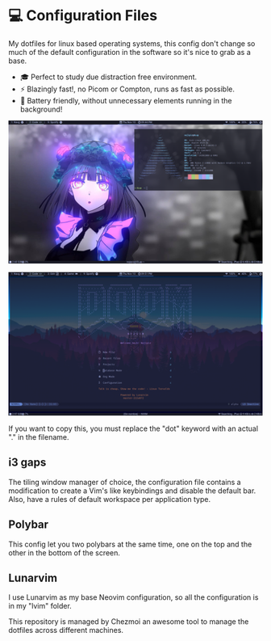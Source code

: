 # :computer: Configuration Files
My dotfiles for linux based operating systems, this config don't change so much of the default configuration in the software so it's nice to grab as a base.
- :mortar_board: Perfect to study due distraction free environment.
- :zap: Blazingly fast!, no Picom or Compton, runs as fast as possible.
- :battery: Battery friendly, without unnecessary elements running in the background!

![Desktop Preview](https://github.com/nojipiz/dotfiles/blob/main/preview/desktop_picture.png?raw=true)

![LunarVim Preview](https://github.com/nojipiz/dotfiles/blob/main/preview/lvim_picture.png?raw=true)

If you want to copy this, you must replace the "dot" keyword with an actual "." in the filename.

## i3 gaps
The tiling window manager of choice, the configuration file contains a modification to create a Vim's like keybindings and disable the default bar.
Also, have a rules of default workspace per application type.

## Polybar
This config let you two polybars at the same time, one on the top and the other in the bottom of the screen.

## Lunarvim
I use Lunarvim as my base Neovim configuration, so all the configuration is in my "lvim" folder.

This repository is managed by Chezmoi an awesome tool to manage the dotfiles across different machines.


